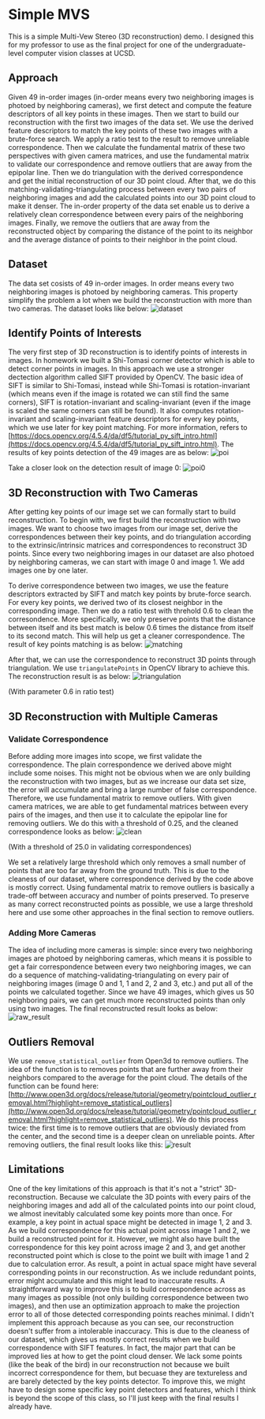 # Simple MVS
This is a simple Multi-Vew Stereo (3D reconstruction) demo. I designed this for my professor to use as the final project for one of the undergraduate-level computer vision classes at UCSD.

## Approach
Given 49 in-order images (in-order means every two neighboring images is photoed by neighboring cameras), we first detect and compute the feature descriptors of all key points in these images. Then we start to build our reconstruction with the first two images of the data set. We use the derived feature descriptors to match the key points of these two images with a brute-force search. We apply a ratio test to the result to remove unreliable correspondence. Then we calculate the fundamental matrix of these two perspectives with given camera matrices, and use the fundamental matrix to validate our correspondence and remove outliers that are away from the epipolar line. Then we do triangulation with the derived correspondence and get the initial reconstruction of our 3D point cloud. After that, we do this matching-validating-triangulating process between every two pairs of neighboring images and add the calculated points into our 3D point cloud to make it denser. The in-order property of the data set enable us to derive a relatively clean correspondence between every pairs of the neighboring images. Finally, we remove the outliers that are away from the reconstructed object by comparing the distance of the point to its neighbor and the average distance of points to their neighbor in the point cloud.

## Dataset
The data set cosists of 49 in-order images. In order means every two neighboring images is photoed by neighboring cameras. This property simplify the problem a lot when we build the reconstruction with more than two cameras. The dataset looks like below:
![dataset](doc/dataset.png)

## Identify Points of Interests
The very first step of 3D reconstruction is to identify points of interests in images. In homework we built a Shi-Tomasi corner detector which is able to detect corner points in images. In this approach we use a stronger dectection algorithm called SIFT provided by OpenCV. The basic idea of SIFT is similar to Shi-Tomasi, instead while Shi-Tomasi is rotation-invariant (which means even if the image is rotated we can still find the same corners), SIFT is rotation-invariant and scaling-invariant (even if the image is scaled the same corners can still be found). It also computes rotation-invariant and scaling-invariant feature descriptors for every key points, which we use later for key point matching. For more information, refers to [https://docs.opencv.org/4.5.4/da/df5/tutorial_py_sift_intro.html](https://docs.opencv.org/4.5.4/da/df5/tutorial_py_sift_intro.html). The results of key points detection of the 49 images are as below:
![poi](doc/point_of_interests.png)

Take a closer look on the detection result of image 0:
![poi0](doc/point_of_interests_0.png)

## 3D Reconstruction with Two Cameras
After getting key points of our image set we can formally start to build reconstruction. To begin with, we first build the reconstruction with two images. We want to choose two images from our image set, derive the correspondences between their key points, and do triangulation according to the extrinsic/intrinsic matrices and correspondences to reconstruct 3D points. Since every two neighboring images in our dataset are also photoed by neighboring cameras, we can start with image 0 and image 1. We add images one by one later.

To derive correspondence between two images, we use the feature descriptors extracted by SIFT and match key points by brute-force search. For every key points, we derived two of its closest neighbor in the corresponding image. Then we do a ratio test with threhold 0.6 to clean the corresondence. More specifically, we only preserve points that the distance between itself and its best match is below 0.6 times the distance from itself to its second match. This will help us get a cleaner correspondence. The result of key points matching is as below:
![matching](doc/matching.png)

After that, we can use the correspondence to reconstruct 3D points through triangulation. We use `triangulatePoints` in OpenCV library to achieve this. The reconstruction result is as below:
![triangulation](doc/triangulation.png)

(With parameter 0.6 in ratio test)

## 3D Reconstruction with Multiple Cameras
### Validate Correspondence
Before adding more images into scope, we first validate the correspondence. The plain correspondence we derived above might include some noises. This might not be obvious when we are only building the reconstruction with two images, but as we increase our data set size, the error will accumulate and bring a large number of false correspondence. Therefore, we use fundamental matrix to remove outliers. With given camera matrices, we are able to get fundamental matrices between every pairs of the images, and then use it to calculate the epipolar line for removing outliers. We do this with a threshold of 0.25, and the cleaned correspondence looks as below:
![clean](doc/clean.png)

(With a threshold of 25.0 in validating correspondences)

We set a relatively large threshold which only removes a small number of points that are too far away from the ground truth. This is due to the cleaness of our dataset, where correspondence derived by the code above is mostly correct. Using fundamental matrix to remove outliers is basically a trade-off between accuracy and number of points preserved. To preserve as many correct reconstructed points as possible, we use a large threshold here and use some other approaches in the final section to remove outliers.

### Adding More Cameras
The idea of including more cameras is simple: since every two neighboring images are photoed by neighboring cameras, which means it is possible to get a fair correspondence between every two neighboring images, we can do a sequence of matching-validating-triangulating on every pair of neighboring images (image 0 and 1, 1 and 2, 2 and 3, etc.) and put all of the points we calculated together. Since we have 49 images, which gives us 50 neighboring pairs, we can get much more reconstructed points than only using two images. The final reconstructed result looks as below:
![raw_result](doc/raw_result.png)

## Outliers Removal
We use `remove_statistical_outlier` from Open3d to remove outliers. The idea of the function is to removes points that are further away from their neighbors compared to the average for the point cloud. The details of the function can be found here: [http://www.open3d.org/docs/release/tutorial/geometry/pointcloud_outlier_removal.html?highlight=remove_statistical_outliers](http://www.open3d.org/docs/release/tutorial/geometry/pointcloud_outlier_removal.html?highlight=remove_statistical_outliers). We do this process twice: the first time is to remove outliers that are obviously deviated from the center, and the second time is a deeper clean on unreliable points. After removing outliers, the final result looks like this:
![result](doc/result.png)

## Limitations
One of the key limitations of this approach is that it's not a "strict" 3D-reconstruction. Because we calculate the 3D points with every pairs of the neighboring images and add all of the calculated points into our point cloud, we almost inevitably calculated some key points more than once. For example, a key point in actual space might be detected in image 1, 2 and 3. As we build correspondence for this actual point across image 1 and 2, we build a reconstructed point for it. However, we might also have built the correspondence for this key point across image 2 and 3, and get another reconstructed point which is close to the point we built with image 1 and 2 due to calculation error. As result, a point in actual space might have several corresponding points in our reconstruction. As we include redundant points, error might accumulate and this might lead to inaccurate results. A straightforward way to improve this is to build correspondence across as many images as possible (not only building correspondence between two images), and then use an optimization approach to make the projection error to all of those detected corresponding points reaches minimal. I didn't implement this approach because as you can see, our reconstruction doesn't suffer from a intolerable inaccuracy. This is due to the cleaness of our dataset, which gives us mostly correct results when we build correspondence with SIFT features. In fact, the major part that can be improved lies at how to get the point cloud denser. We lack some points (like the beak of the bird) in our reconstruction not because we built incorrect correspondence for them, but becuase they are textureless and are barely detected by the key points detector. To improve this, we might have to design some specific key point detectors and features, which I think is beyond the scope of this class, so I'll just keep with the final results I already have.
